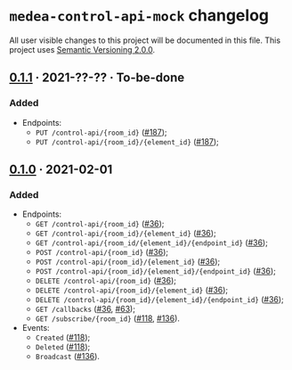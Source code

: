 `medea-control-api-mock` changelog
==================================

All user visible changes to this project will be documented in this file. This project uses [Semantic Versioning 2.0.0].




## [0.1.1] · 2021-??-?? · To-be-done
[0.1.1]: /../../tree/medea-control-api-mock-0.1.1/mock/control-api

### Added

- Endpoints:
    - `PUT /control-api/{room_id}` ([#187]);
    - `PUT /control-api/{room_id}/{element_id}` ([#187]);

[#187]: /../../pull/187




## [0.1.0] · 2021-02-01
[0.1.0]: /../../tree/medea-control-api-mock-0.1.0/mock/control-api

### Added

- Endpoints:
    - `GET /control-api/{room_id}` ([#36]);
    - `GET /control-api/{room_id}/{element_id}` ([#36]);
    - `GET /control-api/{room_id/{element_id}/{endpoint_id}` ([#36]);
    - `POST /control-api/{room_id}` ([#36]);
    - `POST /control-api/{room_id}/{element_id}` ([#36]);
    - `POST /control-api/{room_id}/{element_id}/{endpoint_id}` ([#36]);
    - `DELETE /control-api/{room_id}` ([#36]);
    - `DELETE /control-api/{room_id}/{element_id}` ([#36]);
    - `DELETE /control-api/{room_id}/{element_id}/{endpoint_id}` ([#36]);
    - `GET /callbacks` ([#36], [#63]);
    - `GET /subscribe/{room_id}` ([#118], [#136]).
- Events:
    - `Created` ([#118]);
    - `Deleted` ([#118]);
    - `Broadcast` ([#136]).

[#36]: /../../pull/36
[#63]: /../../pull/63
[#118]: /../../pull/118
[#136]: /../../pull/136





[Semantic Versioning 2.0.0]: https://semver.org
